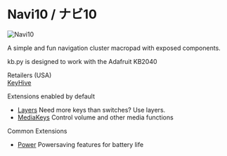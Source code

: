 # Navi10 / ナビ10

![Navi10](https://images.squarespace-cdn.com/content/v1/5a8723cb7131a5121206d464/1578004186455-N1BQI79BSCTK93QAQ76A/20191206_152537.jpg?format=1500w)

A simple and fun navigation cluster macropad with exposed components.

kb.py is designed to work with the Adafruit KB2040  

Retailers (USA)  
[KeyHive](https://keyhive.xyz/shop/navi10)  

Extensions enabled by default  
- [Layers](https://github.com/KMKfw/kmk_firmware/tree/master/docs/layers.md) Need more keys than switches? Use layers.
- [MediaKeys](https://github.com/KMKfw/kmk_firmware/tree/master/docs/media_keys.md) Control volume and other media functions

Common Extensions
- [Power](https://github.com/KMKfw/kmk_firmware/tree/master/docs/power.md) Powersaving features for battery life
